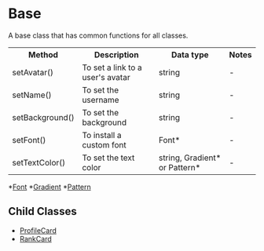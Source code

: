 # Base

A base class that has common functions for all classes.


<table>
    <tr>
        <th>Method</th>
        <th>Description</th>
        <th>Data type</th>
        <th>Notes</th>
    </tr>
    <tr>
        <td>setAvatar()</td>
        <td>To set a link to a user's avatar</td>
        <td>string</td>
        <td>-</td>
    </tr>
    <tr>
        <td>setName()</td>
        <td>To set the username</td>
        <td>string</td>
        <td>-</td>
    </tr>
    <tr>
        <td>setBackground()</td>
        <td>To set the background</td>
        <td>string</td>
        <td>-</td>
    </tr>
    <tr>
        <td>setFont()</td>
        <td>To install a custom font</td>
        <td>Font*</td>
        <td>-</td>
    </tr>
    <tr>
        <td>setTextColor()</td>
        <td>To set the text color</td>
        <td>string, Gradient* or Pattern*</td>
        <td>-</td>
    </tr>
</table>

*[Font](https://github.com/hitomihiumi/lazy-canvas/blob/main/docs/font.md)
*[Gradient](https://github.com/hitomihiumi/lazy-canvas/blob/main/docs/gradient.md)
*[Pattern](https://github.com/hitomihiumi/lazy-canvas/blob/main/docs/pattern.md)

## Child Classes

- [ProfileCard](./profilecard.md)
- [RankCard](./rankcard.md)